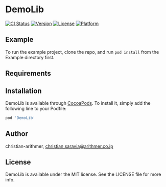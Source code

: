 # DemoLib

[![CI Status](https://img.shields.io/travis/christian-arithmer/DemoLib.svg?style=flat)](https://travis-ci.org/christian-arithmer/DemoLib)
[![Version](https://img.shields.io/cocoapods/v/DemoLib.svg?style=flat)](https://cocoapods.org/pods/DemoLib)
[![License](https://img.shields.io/cocoapods/l/DemoLib.svg?style=flat)](https://cocoapods.org/pods/DemoLib)
[![Platform](https://img.shields.io/cocoapods/p/DemoLib.svg?style=flat)](https://cocoapods.org/pods/DemoLib)

## Example

To run the example project, clone the repo, and run `pod install` from the Example directory first.

## Requirements

## Installation

DemoLib is available through [CocoaPods](https://cocoapods.org). To install
it, simply add the following line to your Podfile:

```ruby
pod 'DemoLib'
```

## Author

christian-arithmer, christian.saravia@arithmer.co.jp

## License

DemoLib is available under the MIT license. See the LICENSE file for more info.
